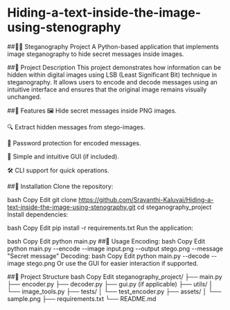 # Hiding-a-text-inside-the-image-using-stenography
##🕵️‍♀️ Steganography Project
A Python-based application that implements image steganography to hide secret messages inside images.

##📌 Project Description
This project demonstrates how information can be hidden within digital images using LSB (Least Significant Bit) technique in steganography. It allows users to encode and decode messages using an intuitive interface and ensures that the original image remains visually unchanged.

##🎯 Features
🖼️ Hide secret messages inside PNG images.

🔍 Extract hidden messages from stego-images.

🔐 Password protection for encoded messages.

🧠 Simple and intuitive GUI (if included).

🛠️ CLI support for quick operations.

##🚀 Installation
Clone the repository:

bash
Copy
Edit
git clone https://github.com/Sravanthi-Kaluvai/Hiding-a-text-inside-the-image-using-stenography.git
cd steganography_project
Install dependencies:

bash
Copy
Edit
pip install -r requirements.txt
Run the application:

bash
Copy
Edit
python main.py
##🧪 Usage
Encoding:
bash
Copy
Edit
python main.py --encode --image input.png --output stego.png --message "Secret message"
Decoding:
bash
Copy
Edit
python main.py --decode --image stego.png
Or use the GUI for easier interaction if supported.

##📂 Project Structure
bash
Copy
Edit
steganography_project/
├── main.py
├── encoder.py
├── decoder.py
├── gui.py (if applicable)
├── utils/
│   └── image_tools.py
├── tests/
│   └── test_encoder.py
├── assets/
│   └── sample.png
├── requirements.txt
└── README.md
